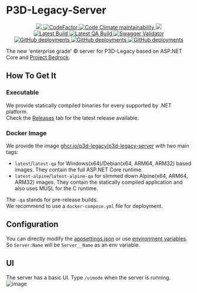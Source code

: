 # P3D-Legacy-Server
<p align="center">
  <a href="https://github.com/P3D-Legacy/P3D-Legacy-Server" alt="Lines Of Code">
    <img src="https://tokei.rs/b1/github/P3D-Legacy/P3D-Legacy-Server?category=code" />
  </a>
  <a href="https://www.codefactor.io/repository/github/p3d-legacy/p3d-legacy-server">
    <img src="https://www.codefactor.io/repository/github/p3d-legacy/p3d-legacy-server/badge" alt="CodeFactor" />
  </a>
  <a href="https://codeclimate.com/github/P3D-Legacy/P3D-Legacy-Server/maintainability">
    <img alt="Code Climate maintainability" src="https://img.shields.io/codeclimate/maintainability-percentage/P3D-Legacy/P3D-Legacy-Server">
  </a>
  <a href="https://codecov.io/gh/P3D-Legacy/P3D-Legacy-Server">
    <img src="https://codecov.io/gh/P3D-Legacy/P3D-Legacy-Server/branch/master/graph/badge.svg" />
  </a>
  </br>
  <a href="https://github.com/P3D-Legacy/P3D-Legacy-Server/actions/workflows/docker-publish.yml">
    <img alt="Latest Build" src="https://img.shields.io/github/workflow/status/P3D-Legacy/P3D-Legacy-Server/Publish%20Docker%20Image%20on%20Release">
  </a>
  <a href="https://github.com/P3D-Legacy/P3D-Legacy-Server/actions/workflows/docker-publish-qa.yml">
    <img alt="Latest QA Build" src="https://img.shields.io/github/workflow/status/P3D-Legacy/P3D-Legacy-Server/Publish%20Docker%20Image%20on%20Commit">
  </a>
  <!--
  <a href="https://p3d-legacy.github.io/P3D-Legacy-Server/index.html" alt="Documentation">
    <img src="https://img.shields.io/badge/Documentation-%F0%9F%94%8D-blue?style=flat" />
  </a>
  -->
  <a href="https://p3d-legacy.github.io/P3D-Legacy-Server/openapi.json" alt="Swagger">
    <img alt="Swagger Validator" src="https://img.shields.io/swagger/valid/3.0?specUrl=https%3A%2F%2Fp3d-legacy.github.io%2FP3D-Legacy-Server%2Fopenapi.json">
  </a>
  </br>
  <a href="https://karp.pokemon3d.net/">
    <img alt="GitHub deployments" src="https://img.shields.io/github/deployments/P3D-Legacy/P3D-Legacy-Server/p3d-backend?label=Server%20Deploy">
  </a>
  <a href="https://karp.pokemon3d.net/">
    <img alt="GitHub deployments" src="https://img.shields.io/github/deployments/P3D-Legacy/P3D-Legacy-Server/next-p3d-backend?label=QA%20Server%20Deploy">
  </a>
  <a href="https://p3d-legacy.github.io/P3D-Legacy-Server/">
    <img alt="GitHub deployments" src="https://img.shields.io/github/deployments/P3D-Legacy/P3D-Legacy-Server/github-pages?label=OpenAPI%20Deploy">
  </a>
</p>

The new 'enterprise grade' © server for P3D-Legacy based on ASP.NET Core and 
[Project Bedrock](https://github.com/davidfowl/BedrockFramework).

## How To Get It
### Executable
We provide statically compiled binaries for every supported by .NET platform.  
Check the [Releases](https://github.com/P3D-Legacy/P3D-Legacy-Server/releases/latest)
tab for the latest release available.

### Docker Image
We provide the image [ghcr.io/p3d-legacy/p3d-legacy-server](https://github.com/P3D-Legacy/P3D-Legacy-Server/pkgs/container/p3d-legacy-server) 
with two main tags:  
* `latest`/`latest-qa` for Windows(x64)/Debian(x64, ARM64, ARM32) based images.
They contain the full ASP.NET Core runtime.  
* `latest-alpine`/`latest-alpine-qa` for slimmed down Alpine(x64, ARM64, ARM32) images.
They contain the statically compiled application and also uses MUSL for the C runtime.  

The `-qa` stands for pre-release builds.  
We recommend to use a `docker-compose.yml` file for deployment.

## Configuration
You can directly modify the
[appsettings.json](https://github.com/P3D-Legacy/P3D-Legacy-Server/blob/master/src/P3D.Legacy.Server/appsettings.json)
or use
[environment variables](https://docs.microsoft.com/en-us/aspnet/core/fundamentals/configuration/?view=aspnetcore-5.0#naming-of-environment-variables-1).
So `Server:Name` will be `Server__Name` as an env variable.

## UI
The server has a basic UI. Type `/uimode` when the server is running.
![image](https://media.discordapp.net/attachments/422092475163869201/972552577189294141/unknown.png?width=800&height=428)
